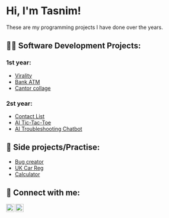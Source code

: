 <h1>Hi, I'm Tasnim!</h1>

These are my programming projects I have done over the years. 

<h2>👨‍💻 Software Development Projects:</h2>

<h3>1st year:</h3>

  - [Virality](https://github.com/tazzy118/Virality)
  - [Bank ATM](https://github.com/tazzy118/Bank-ATM)
  - [Cantor collage](https://github.com/tazzy118/Cantor-Collage)

  <h3>2st year:</h3>
  
  - [Contact List](https://github.com/tazzy118/Contact-List)
  - [AI Tic-Tac-Toe](https://github.com/tazzy118/AI-TicTacToe)
  - [AI Troubleshooting Chatbot](https://github.com/AlexDobson164/XLN-Group-B)

<h2>🌱 Side projects/Practise:</h2>

  - [Bug creator](https://github.com/tazzy118/Tab-bug)
  - [UK Car Reg](https://github.com/tazzy118/Tab-bug)
  - [Calculator](https://github.com/tazzy118/Calculator)

<h2>🤳 Connect with me:</h2>


[<img align="left" alt="JoshMadakor | LinkedIn" width="22px" src="https://cdn.jsdelivr.net/npm/simple-icons@v3/icons/linkedin.svg" />][linkedin]
[<img align="left" alt="JoshMadakor | Instagram" width="22px" src="https://cdn.jsdelivr.net/npm/simple-icons@v3/icons/instagram.svg" />][instagram]

[instagram]: https://www.instagram.com/tazzyk118/
[linkedin]: https://www.linkedin.com/in/tasnim-b-907786302/

<!--

Here are some ideas to get you started:

- 🔭 I’m currently working on ...
- 🌱 I’m currently learning ...
- 👯 I’m looking to collaborate on ...
- 🤔 I’m looking for help with ...
- 💬 Ask me about ...
- 📫 How to reach me: ...
- ⚡ Fun fact: ...
-->
